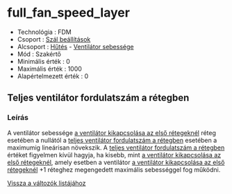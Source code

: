 # full\_fan\_speed\_layer

* Technológia : FDM
* Csoport : [Szál beállítások](../filament_settings/filament_settings.md)
* Alcsoport : [Hűtés](../filament_settings/filament_settings.md#refroidissement) - [Ventilátor sebessége](full_fan_speed_layer.md)
* Mód : Szakértő
* Minimális érték :  0
* Maximális érték :  1000
* Alapértelmezett érték :  0

## Teljes ventilátor fordulatszám a rétegben

### Leírás

A ventilátor sebessége [a ventilátor kikapcsolása az első rétegeknél](disable_fan_first_layers.md) réteg esetében a nullától a [teljes ventilátor fordulatszám a rétegben](full_fan_speed_layer.md) esetében a maximumig lineárisan növekszik. A [teljes ventilátor fordulatszám a rétegben](full_fan_speed_layer.md) értéket figyelmen kívül hagyja, ha kisebb, mint [a ventilátor kikapcsolása az első rétegeknél](disable_fan_first_layers.md), amely esetben a ventilátor [a ventilátor kikapcsolása az első rétegeknél](disable_fan_fan_first_layers.md) +1 réteghez megengedett maximális sebességgel fog működni.

[Vissza a változók listájához](/)

